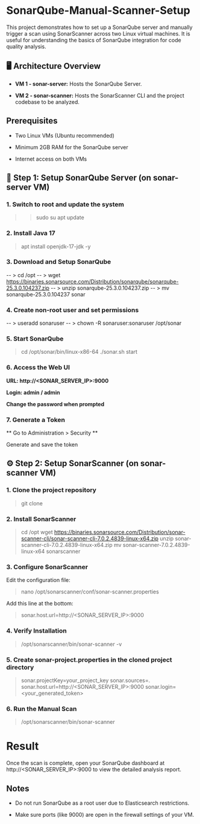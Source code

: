 # SonarQube-Manual-Scanner-Setup

This project demonstrates how to set up a SonarQube server and manually trigger a scan using SonarScanner across two Linux virtual machines. It is useful for understanding the basics of SonarQube integration for code quality analysis.

## 🖥️ Architecture Overview

- **VM 1 - sonar-server:** Hosts the SonarQube Server.

- **VM 2 - sonar-scanner:** Hosts the SonarScanner CLI and the project codebase to be analyzed.

## Prerequisites

- Two Linux VMs (Ubuntu recommended)

- Minimum 2GB RAM for the SonarQube server

- Internet access on both VMs

## 🔧 Step 1: Setup SonarQube Server (on sonar-server VM)

### 1. Switch to root and update the system

>> sudo su
>> apt update

### 2. Install Java 17

> apt install openjdk-17-jdk -y

### 3. Download and Setup SonarQube

-- > cd /opt
-- > wget https://binaries.sonarsource.com/Distribution/sonarqube/sonarqube-25.3.0.104237.zip
-- > unzip sonarqube-25.3.0.104237.zip
-- > mv sonarqube-25.3.0.104237 sonar

### 4. Create non-root user and set permissions

-- > useradd sonaruser
-- > chown -R sonaruser:sonaruser /opt/sonar

### 5. Start SonarQube

> cd /opt/sonar/bin/linux-x86-64
> ./sonar.sh start

### 6. Access the Web UI

**URL: http://<SONAR_SERVER_IP>:9000**

**Login: admin / admin**

**Change the password when prompted**

### 7. Generate a Token

** Go to Administration > Security **

Generate and save the token

## ⚙️ Step 2: Setup SonarScanner (on sonar-scanner VM)

### 1. Clone the project repository

> git clone <your-project-repo-url>

### 2. Install SonarScanner

> cd /opt
> wget https://binaries.sonarsource.com/Distribution/sonar-scanner-cli/sonar-scanner-cli-7.0.2.4839-linux-x64.zip
> unzip sonar-scanner-cli-7.0.2.4839-linux-x64.zip
> mv sonar-scanner-7.0.2.4839-linux-x64 sonarscanner

### 3. Configure SonarScanner

Edit the configuration file:

> nano /opt/sonarscanner/conf/sonar-scanner.properties

Add this line at the bottom:

> sonar.host.url=http://<SONAR_SERVER_IP>:9000

### 4. Verify Installation

> /opt/sonarscanner/bin/sonar-scanner -v

### 5. Create sonar-project.properties in the cloned project directory

> sonar.projectKey=your_project_key
> sonar.sources=.
> sonar.host.url=http://<SONAR_SERVER_IP>:9000
> sonar.login=<your_generated_token>

### 6. Run the Manual Scan

> /opt/sonarscanner/bin/sonar-scanner

# Result

Once the scan is complete, open your SonarQube dashboard at http://<SONAR_SERVER_IP>:9000 to view the detailed analysis report.

## Notes

- Do not run SonarQube as a root user due to Elasticsearch restrictions.

- Make sure ports (like 9000) are open in the firewall settings of your VM.


